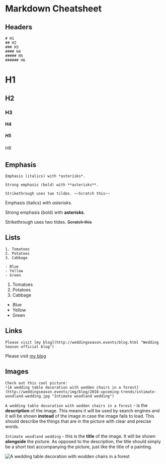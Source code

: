 # Markdown Cheatsheet



## Headers
```
# H1
## H2
### H3
#### H4
##### H5
###### H6
```
# H1
## H2
### H3
#### H4
##### H5
###### H6



## Emphasis
```
Emphasis (italics) with *asterisks*.

Strong emphasis (bold) with **asterisks**.

Strikethrough uses two tildes. ~~Scratch this~~
```
Emphasis (italics) with *asterisks*.

Strong emphasis (bold) with **asterisks**.

Strikethrough uses two tildes. ~~Scratch this~~



## Lists
```
1. Tomatoes
2. Potatoes
3. Cabbage

- Blue
- Yellow
- Green
```
1. Tomatoes
2. Potatoes
3. Cabbage

- Blue
- Yellow
- Green



## Links
```
Please visit [my blog](http://weddingseason.events/blog.html "Wedding Season official blog")
```
Please visit [my blog](http://weddingseason.events/blog.html "Wedding Season official blog")



## Images
```
Check out this cool picture:
![A wedding table decoration with wodden chairs in a forest](http://weddingseason.events/img/blog/2018-upcoming-trends/intimate-woodland-wedding.jpg "Intimate woodland wedding")
```

``A wedding table decoration with wodden chairs in a forest`` - is the **description** of the image. This means it will be used by search engines and it will be shown **instead** of the image in case the image fails to load. This should describe the things that are in the picture with clear and precise words.

``Intimate woodland wedding`` - this is the **title** of the image. It will be shown **alongside** the picture. As opposed to the description, the title should simply be a short text accompanying the picture, just like the title of a painting.

![A wedding table decoration with wodden chairs in a forest](http://weddingseason.events/img/blog/2018-upcoming-trends/intimate-woodland-wedding.jpg "Intimate woodland wedding")
